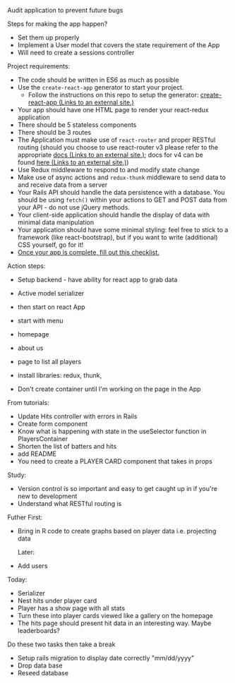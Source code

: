Audit application to prevent future bugs

Steps for making the app happen?
- Set them up properly
- Implement a User model that covers the state requirement of the App
- Will need to create a sessions controller



Project requirements:

- The code should be written in ES6 as much as possible
- Use the `create-react-app` generator to start your project.
    - Follow the instructions on this repo to setup the generator: [create-react-app (Links to an external site.)](https://github.com/facebookincubator/create-react-app)
- Your app should have one HTML page to render your react-redux application
- There should be 5 stateless components
- There should be 3 routes
- The Application must make use of `react-router` and proper RESTful routing (should you choose to use react-router v3 please refer to the appropriate [docs (Links to an external site.)](https://github.com/ReactTraining/react-router/tree/v3/docs); docs for v4 can be found [here (Links to an external site.)](https://reacttraining.com/react-router/web/guides/quick-start))
- Use Redux middleware to respond to and modify state change
- Make use of async actions and `redux-thunk` middleware to send data to and receive data from a server
- Your Rails API should handle the data persistence with a database. You should be using `fetch()` within your actions to GET and POST data from your API - do not use jQuery methods.
- Your client-side application should handle the display of data with minimal data manipulation
- Your application should have some minimal styling: feel free to stick to a framework (like react-bootstrap), but if you want to write (additional) CSS yourself, go for it!
- [Once your app is complete, fill out this checklist.](https://goo.gl/forms/ULtKsxuzWomvXuTk2)

Action steps:
- Setup backend - have ability for react app to grab data
- Active model serializer
- then start on react App
- start with menu
-   homepage
-   about us
-   page to list all players
-   install libraries: redux, thunk, 

- Don't create container until I'm working on the page in the App

From tutorials:
- Update Hits controller with errors in Rails
- Create form component
- Know what is happening with state in the useSelector function in PlayersContainer
- Shorten the list of batters and hits
- add README
- You need to create a PLAYER CARD component that takes in props

Study: 
- Version control is so important and easy to get caught up in if you're new to development
- Understand what RESTful routing is

Futher
  First:
- Bring in R code to create graphs based on player data i.e. projecting data

  Later:
- Add users


Today:
- Serializer
- Nest hits under player card
- Player has a show page with all stats
- Turn these into player cards viewed like a gallery on the homepage
- The hits page should present hit data in an interesting way. Maybe leaderboards?

Do these two tasks then take a break
- Setup rails migration to display date correctly "mm/dd/yyyy"
- Drop data base
- Reseed database